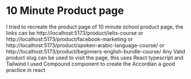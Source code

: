# 10 Minute Product page 
I tried to recreate the product page of 10 minute school product page, 
the links can be http://localhost:5173/product/ielts-course or http://localhost:5173/product/facebook-marketing or http://localhost:5173/product/spoken-arabic-language-course/
or http://localhost:5173/product/beginners-english-bundle-course/
Any Valid product slug can be used to visit the page, 
this uses React typescript and Tailwind
I used Compound component to create the Accordian a good practice in react 